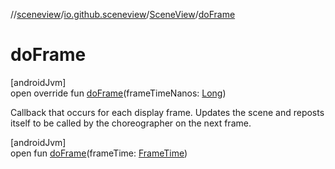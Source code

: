 //[sceneview](../../../index.md)/[io.github.sceneview](../index.md)/[SceneView](index.md)/[doFrame](do-frame.md)

# doFrame

[androidJvm]\
open override fun [doFrame](do-frame.md)(frameTimeNanos: [Long](https://kotlinlang.org/api/latest/jvm/stdlib/kotlin/-long/index.html))

Callback that occurs for each display frame. Updates the scene and reposts itself to be called by the choreographer on the next frame.

[androidJvm]\
open fun [doFrame](do-frame.md)(frameTime: [FrameTime](../../io.github.sceneview.utils/-frame-time/index.md))
